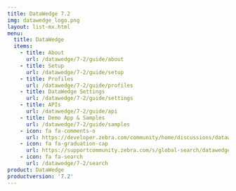 ```yaml
---
title: DataWedge 7.2
img: datawedge_logo.png
layout: list-mx.html
menu:
  title: DataWedge
  items:
    - title: About
      url: /datawedge/7-2/guide/about
    - title: Setup
      url: /datawedge/7-2/guide/setup
    - title: Profiles
      url: /datawedge/7-2/guide/profiles
    - title: DataWedge Settings
      url: /datawedge/7-2/guide/settings
    - title: APIs
      url: /datawedge/7-2/guide/api
    - title: Demo App & Samples
      url: /datawedge/7-2/guide/samples
    - icon: fa fa-comments-o
      url: https://developer.zebra.com/community/home/discussions/datawedge
    - icon: fa fa-graduation-cap
      url: https://supportcommunity.zebra.com/s/global-search/datawedge?language=en_US
    - icon: fa fa-search
      url: /datawedge/7-2/search
product: DataWedge
productversion: '7.2'
---
```


